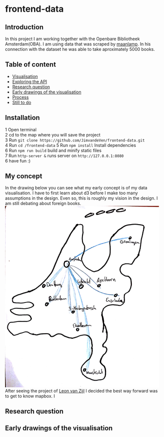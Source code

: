# frontend-data
## Introduction
In this project I am working together with the Openbare Bibliotheek Amsterdam(OBA). I am using data that was scraped by [maanlamp](https://github.com/maanlamp). In his connection with the dataset he was able to take aproximately 5000 books. 

## Table of content

* [Visualisation](#visualisation)
* [Exploring the API](#exploring-the-api)
* [Research question](#research-question)
* [Early drawings of the visualisation](#early-drawings-of-the-visualisation)
* [Process](#process)
* [Still to do](#still-to-do)

## Installation

1 Open terminal  
2 cd to the map where you will save the project  
3 Run `git clone https://github.com/JimvandeVen/frontend-data.git`  
4 Run `cd /frontend-data`
5 Run `npm install` Install dependencies  
6 Run `npm run build` build and minify static files  
7 Run `http-server &` runs server on `http://127.0.0.1:8080`  
6 have fun :) 

## My concept
In the drawing below you can see what my early concept is of my data visualisation. I have to first learn about d3 before I make too many assumptions in the design. Even so, this is roughly my vision in the design. I am still debating about foreign books.
![Early Drawing](/images/early_drawing.jpg)  
After seeing the project of [Leon van Zijl](https://github.com/LeonvanZijl/fe3-assessment-3) I decided the best way forward was to get to know mapbox. I 

## Research question

## Early drawings of the visualisation

